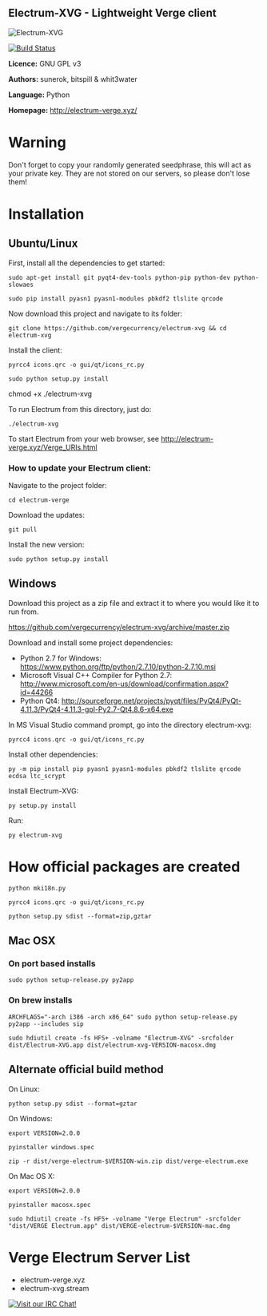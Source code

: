 Electrum-XVG - Lightweight Verge client
------------------------------------------------
![Electrum-XVG](https://raw.githubusercontent.com/vergecurrency/electrum-xvg/master/electrumlogo.png)

[![Build Status](https://travis-ci.org/vergecurrency/electrum-xvg.svg?branch=master)](https://travis-ci.org/vergecurrency/electrum-xvg)

**Licence:** GNU GPL v3

**Authors:** sunerok, bitspill & whit3water

**Language:** Python

**Homepage:** http://electrum-verge.xyz/



# Warning

Don't forget to copy your randomly generated seedphrase, this will act as your private key. They are not stored on our servers, so please don't lose them!



# Installation

## Ubuntu/Linux

First, install all the dependencies to get started:

```sudo apt-get install git pyqt4-dev-tools python-pip python-dev python-slowaes```

```sudo pip install pyasn1 pyasn1-modules pbkdf2 tlslite qrcode```

Now download this project and navigate to its folder:

```git clone https://github.com/vergecurrency/electrum-xvg && cd electrum-xvg```

Install the client:

```pyrcc4 icons.qrc -o gui/qt/icons_rc.py```

```sudo python setup.py install```

chmod +x ./electrum-xvg

To run Electrum from this directory, just do:

```./electrum-xvg```

To start Electrum from your web browser, see
http://electrum-verge.xyz/Verge_URIs.html

### How to update your Electrum client:

Navigate to the project folder:

```cd electrum-verge```

Download the updates:

```git pull```

Install the new version:

```sudo python setup.py install```



## Windows

Download this project as a zip file and extract it to where you would like it to run from. 

https://github.com/vergecurrency/electrum-xvg/archive/master.zip

Download and install some project dependencies:
- Python 2.7 for Windows: https://www.python.org/ftp/python/2.7.10/python-2.7.10.msi
- Microsoft Visual C++ Compiler for Python 2.7: http://www.microsoft.com/en-us/download/confirmation.aspx?id=44266
- Python Qt4: http://sourceforge.net/projects/pyqt/files/PyQt4/PyQt-4.11.3/PyQt4-4.11.3-gpl-Py2.7-Qt4.8.6-x64.exe

In MS Visual Studio command prompt, go into the directory electrum-xvg:

```pyrcc4 icons.qrc -o gui/qt/icons_rc.py```

Install other dependencies:

```py -m pip install pip pyasn1 pyasn1-modules pbkdf2 tlslite qrcode ecdsa ltc_scrypt```

Install Electrum-XVG:

```py setup.py install```

Run:

```py electrum-xvg```



# How official packages are created

```python mki18n.py```

```pyrcc4 icons.qrc -o gui/qt/icons_rc.py```

```python setup.py sdist --format=zip,gztar```



## Mac OSX

### On port based installs

```sudo python setup-release.py py2app```

### On brew installs

```ARCHFLAGS="-arch i386 -arch x86_64" sudo python setup-release.py py2app --includes sip```

```sudo hdiutil create -fs HFS+ -volname "Electrum-XVG" -srcfolder dist/Electrum-XVG.app dist/electrum-xvg-VERSION-macosx.dmg```



## Alternate official build method

On Linux:

```python setup.py sdist --format=gztar```

On Windows:

```export VERSION=2.0.0```

```pyinstaller windows.spec```

```zip -r dist/verge-electrum-$VERSION-win.zip dist/verge-electrum.exe```

On Mac OS X:

```export VERSION=2.0.0```

```pyinstaller macosx.spec```

```sudo hdiutil create -fs HFS+ -volname "Verge Electrum" -srcfolder "dist/VERGE Electrum.app" dist/VERGE-electrum-$VERSION-mac.dmg```



# Verge Electrum Server List

- electrum-verge.xyz
- electrum-xvg.stream

[![Visit our IRC Chat!](https://kiwiirc.com/buttons/irc.freenode.net/VERGE.png)](https://kiwiirc.com/client/irc.freenode.net/?nick=xvg|?&theme=cli#VERGE)
